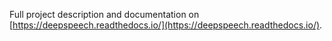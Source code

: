 Full project description and documentation on [https://deepspeech.readthedocs.io/](https://deepspeech.readthedocs.io/).
